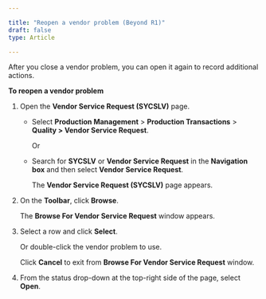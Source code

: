 ```yaml
---

title: "Reopen a vendor problem (Beyond R1)"
draft: false
type: Article

---
```


After you close a vendor problem, you can open it again to record additional actions.

**To reopen a vendor problem**

1. Open the **Vendor Service Request (SYCSLV)** page.

    - Select **Production Management** > **Production Transactions** > **Quality > Vendor Service Request**.

        Or

    - Search for **SYCSLV** or **Vendor Service Request** in the **Navigation box** and then select **Vendor Service Request**.

       The **Vendor Service Request (SYCSLV)** page appears.

2. On the **Toolbar**, click **Browse**.

   The **Browse For Vendor Service Request** window appears.

3. Select a row and click **Select**.

    Or double-click the vendor problem to use.

    Click **Cancel** to exit from **Browse For Vendor Service Request** window.

3. From the status drop-down at the top-right side of the page, select **Open**.

​
